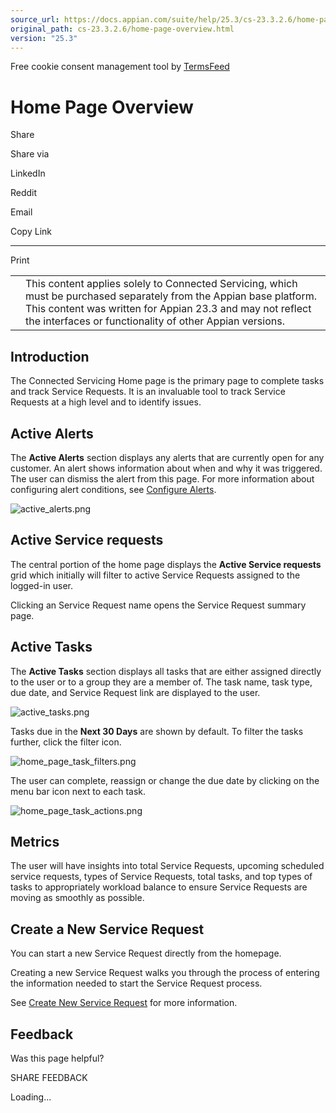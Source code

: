 ```yaml
---
source_url: https://docs.appian.com/suite/help/25.3/cs-23.3.2.6/home-page-overview.html
original_path: cs-23.3.2.6/home-page-overview.html
version: "25.3"
---
```


Free cookie consent management tool by [TermsFeed](https://www.termsfeed.com/)

# Home Page Overview

Share

Share via

LinkedIn

Reddit

Email

Copy Link

* * *

Print

<table><tbody><tr><td><i class="fa fa-check-square-o" aria-hidden="true"></i></td><td>This content applies solely to Connected Servicing, which must be purchased separately from the Appian base platform. This content was written for Appian 23.3 and may not reflect the interfaces or functionality of other Appian versions.</td></tr></tbody></table>

## Introduction

The Connected Servicing Home page is the primary page to complete tasks and track Service Requests. It is an invaluable tool to track Service Requests at a high level and to identify issues.

## Active Alerts

The **Active Alerts** section displays any alerts that are currently open for any customer. An alert shows information about when and why it was triggered. The user can dismiss the alert from this page. For more information about configuring alert conditions, see [Configure Alerts](configure-alerts.html).

![active_alerts.png](images/active_alerts.png)

## Active Service requests

The central portion of the home page displays the **Active Service requests** grid which initially will filter to active Service Requests assigned to the logged-in user.

Clicking an Service Request name opens the Service Request summary page.

## Active Tasks

The **Active Tasks** section displays all tasks that are either assigned directly to the user or to a group they are a member of. The task name, task type, due date, and Service Request link are displayed to the user.

![active_tasks.png](images/active_tasks.png)

Tasks due in the **Next 30 Days** are shown by default. To filter the tasks further, click the filter icon.

![home_page_task_filters.png](images/home_page_task_filters.png)

The user can complete, reassign or change the due date by clicking on the menu bar icon next to each task.

![home_page_task_actions.png](images/home_page_task_actions.png)

## Metrics

The user will have insights into total Service Requests, upcoming scheduled service requests, types of Service Requests, total tasks, and top types of tasks to appropriately workload balance to ensure Service Requests are moving as smoothly as possible.

## Create a New Service Request

You can start a new Service Request directly from the homepage.

Creating a new Service Request walks you through the process of entering the information needed to start the Service Request process.

See [Create New Service Request](create-new-service-request.html) for more information.

## Feedback

Was this page helpful?

SHARE FEEDBACK

Loading...